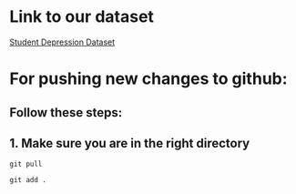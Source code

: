 # Link to our dataset
[Student Depression Dataset](https://www.kaggle.com/datasets/adilshamim8/student-depression-dataset?resource=download)
# For pushing new changes to github:
## Follow these steps:

## 1. Make sure you are in the right directory


```git pull```

```git add .```

